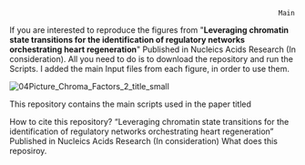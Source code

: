                                                                       Main
If you are interested to reproduce the figures from "**Leveraging chromatin state transitions for the identification of regulatory networks orchestrating heart regeneration**" Published in Nucleics Acids Research (In consideration).
All you need to do is to download the repository and run the Scripts. I added the main Input files from each figure, in order to use them.



![04Picture_Chroma_Factors_2_title_small](https://github.com/jcorder316/01HIS_Chrom_Factors/assets/48988005/70a5ef69-8c67-4289-83ce-8ead7a8420f8)


This repository contains the main scripts used in the paper titled

How to cite this repository?
“Leveraging chromatin state transitions for the identification of regulatory networks orchestrating heart regeneration” Published in Nucleics Acids Research (In consideration) 
What does this reposiroy.
